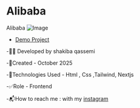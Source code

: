 # Alibaba
Alibaba
![Image]()
- [Demo Project](https://alibaba-ju2g.vercel.app/)

-👩‍💻 Developed by shakiba qassemi

-📆Created - October 2025

-🔧Technologies Used - Html , Css ,Tailwind, Nextjs 

-✅Role - Frontend

-📬How to reach me : with my [instagram](https://www.instagram.com/shakiba.qassemi.dev/)

